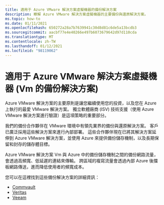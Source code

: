 ```yaml
---
title: 適用于 Azure VMware 解決方案虛擬機器的備份解決方案
description: 瞭解 Azure VMware 解決方案虛擬機器的主要備份與還原解決方案。
ms.topic: how-to
ms.date: 01/11/2021
ms.openlocfilehash: 650272a28a7b7639941c30d8d81c6de5a13bcdb3
ms.sourcegitcommit: aacbf77e4e40266e497b6073679642d97d110cda
ms.translationtype: MT
ms.contentlocale: zh-TW
ms.lasthandoff: 01/12/2021
ms.locfileid: "98119062"
---
```

# <a name="backup-solutions-for-azure-vmware-solution-virtual-machines-vms"></a>適用于 Azure VMware 解決方案虛擬機器 (Vm 的備份解決方案) 

Azure VMware 解決方案的主要原則是讓您繼續使用您的投資，以及您在 Azure 上執行的最愛 VMware 解決方案。 獨立軟體廠商 (ISV) 技術支援（使用 Azure VMware 解決方案進行驗證）是這項策略的重要部分。 

我們的備份合作夥伴在 VMware 環境中有領先業界的備份與還原解決方案。 客戶已廣泛採用這些解決方案來進行內部部署。 這些合作夥伴現在已將其解決方案延伸到 Azure VMware 解決方案，並使用 Azure 來提供備份儲存機制，以及長期保留和封存的儲存體目標。

Azure VMware 解決方案 Vm 與 Azure 中的備份儲存機制之間的備份網路流量，會透過高頻寬、低延遲的連結來傳輸。 跨區域的複寫流量會透過內部 Azure 後擋板網路傳送，進而降低使用者的頻寬成本。

您可以在這裡找到這些備份解決方案的詳細資訊：
- [Commvault](https://documentation.commvault.com/11.21/essential/128997_support_for_azure_vmware_solution.html)
- [Veritas](https://vrt.as/nb4avs)
- [Veeam](https://www.veeam.com/kb4012)

